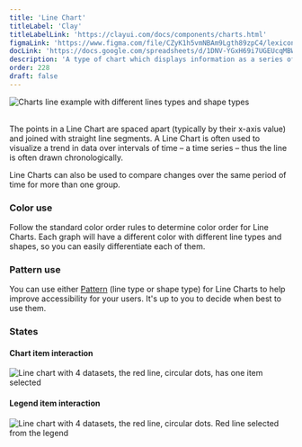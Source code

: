 ```yaml
---
title: 'Line Chart'
titleLabel: 'Clay'
titleLabelLink: 'https://clayui.com/docs/components/charts.html'
figmaLink: 'https://www.figma.com/file/CZyK1h5vmNBAm9Lgth89zpC4/lexicon-charts?node-id=254%3A235'
docLink: 'https://docs.google.com/spreadsheets/d/1DNV-YGxH69i7UGEUcqMBWOxmaeX5bSDizrA9E-91VAQ/edit?usp=sharing'
description: 'A type of chart which displays information as a series of data points connected by straight line segments.'
order: 228
draft: false
---
```


![Charts line example with different lines types and shape types](./images/charts-26.png)
<br/>
<br/>

The points in a Line Chart are spaced apart (typically by their x-axis value) and joined with straight line segments. A Line Chart is often used to visualize a trend in data over intervals of time – a time series – thus the line is often drawn chronologically.

Line Charts can also be used to compare changes over the same period of time for more than one group.

### Color use

Follow the standard color order rules to determine color order for Line Charts. Each graph will have a different color with different line types and shapes, so you can easily differentiate each of them.

### Pattern use

You can use either [Pattern](./../) (line type or shape type) for Line Charts to help improve accessibility for your users. It's up to you to decide when best to use them.

### States

#### Chart item interaction

![Line chart with 4 datasets, the red line, circular dots, has one item selected](./images/charts-28.png)

#### Legend item interaction

![Line chart with 4 datasets, the red line, circular dots. Red line selected from the legend](./images/charts-27.png)
